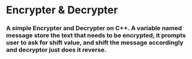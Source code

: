 # Encrypter & Decrypter

### A simple Encrypter and Decrypter on C++. A variable named message store the text that needs to be encrypted, it prompts user to ask for shift value, and shift the message accordingly and decryptor just does it reverse.